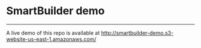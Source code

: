 # SmartBuilder demo

---

A live demo of this repo is available at http://smartbuilder-demo.s3-website-us-east-1.amazonaws.com/